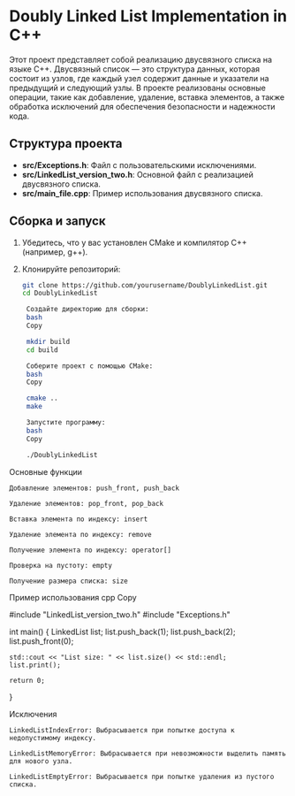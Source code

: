 # Doubly Linked List Implementation in C++

Этот проект представляет собой реализацию двусвязного списка на языке C++. Двусвязный список — это структура данных, которая состоит из узлов, где каждый узел содержит данные и указатели на предыдущий и следующий узлы. В проекте реализованы основные операции, такие как добавление, удаление, вставка элементов, а также обработка исключений для обеспечения безопасности и надежности кода.

## Структура проекта

- **src/Exceptions.h**: Файл с пользовательскими исключениями.
- **src/LinkedList_version_two.h**: Основной файл с реализацией двусвязного списка.
- **src/main_file.cpp**: Пример использования двусвязного списка.

## Сборка и запуск

1. Убедитесь, что у вас установлен CMake и компилятор C++ (например, g++).
2. Клонируйте репозиторий:

   ```bash
   git clone https://github.com/yourusername/DoublyLinkedList.git
   cd DoublyLinkedList

    Создайте директорию для сборки:
    bash
    Copy

    mkdir build
    cd build

    Соберите проект с помощью CMake:
    bash
    Copy

    cmake ..
    make

    Запустите программу:
    bash
    Copy

    ./DoublyLinkedList

Основные функции

    Добавление элементов: push_front, push_back

    Удаление элементов: pop_front, pop_back

    Вставка элемента по индексу: insert

    Удаление элемента по индексу: remove

    Получение элемента по индексу: operator[]

    Проверка на пустоту: empty

    Получение размера списка: size

Пример использования
cpp
Copy

#include "LinkedList_version_two.h"
#include "Exceptions.h"

int main() {
    LinkedList<int> list;
    list.push_back(1);
    list.push_back(2);
    list.push_front(0);

    std::cout << "List size: " << list.size() << std::endl;
    list.print();

    return 0;
}

Исключения

    LinkedListIndexError: Выбрасывается при попытке доступа к недопустимому индексу.

    LinkedListMemoryError: Выбрасывается при невозможности выделить память для нового узла.

    LinkedListEmptyError: Выбрасывается при попытке удаления из пустого списка.

